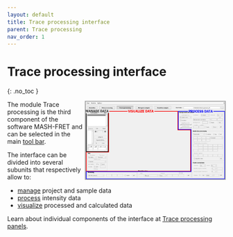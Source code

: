 ```yaml
---
layout: default
title: Trace processing interface
parent: Trace processing
nav_order: 1
---
```


# Trace processing interface
{: .no_toc }

<a href="../assets/images/interface-trace-processing.png"><img src="../assets/images/interface-trace-processing.png" width="325" style="float:right"/></a>

The module Trace processing is the third component of the software MASH-FRET and can be selected in the main 
[tool bar](../../Getting_started.html#interface).

The interface can be divided into several subunits that respectively allow to:
* <u>manage</u> project and sample data
* <u>process</u> intensity data
* <u>visualize</u> processed and calculated data

Learn about individual components of the interface at 
[Trace processing panels](/docs/trace-processing/panels).

